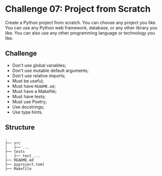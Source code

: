 # Challenge 07: Project from Scratch

Create a Python project from scratch. You can choose any project you like. You can use any Python web framework, database, or any other library you like. You can also use any other programming language or technology you like.

## Challenge

- Don't use global variables;
- Don't use mutable default arguments;
- Don't use relative imports;
- Must be useful;
- Must have `README.md`;
- Must have a Makefile;
- Must have tests;
- Must use Poetry;
- Use docstrings;
- Use type hints.

## Structure

```
.
├── src
│   ├── ...
├── tests
│   ├── test_...
├── README.md
├── pyproject.toml
├── Makefile
```
